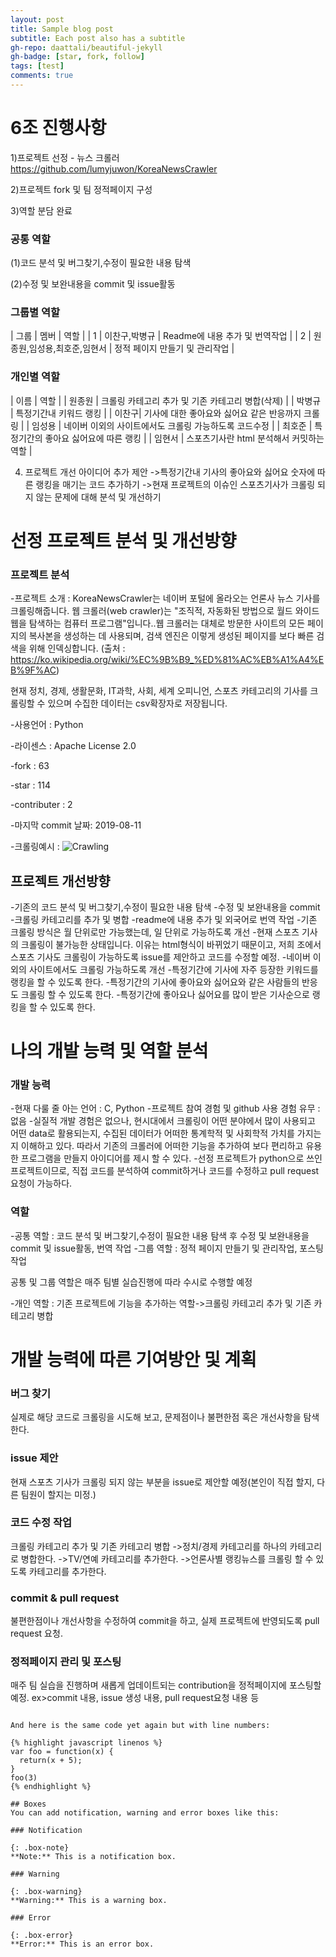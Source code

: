 ```yaml
---
layout: post
title: Sample blog post
subtitle: Each post also has a subtitle
gh-repo: daattali/beautiful-jekyll
gh-badge: [star, fork, follow]
tags: [test]
comments: true
---
```




# 6조 진행사항

 1)프로젝트 선정 - 뉴스 크롤러 https://github.com/lumyjuwon/KoreaNewsCrawler
  
 2)프로젝트 fork 및 팀 정적페이지 구성
  
 3)역할 분담 완료
 
### 공통 역할
 
 (1)코드 분석 및 버그찾기,수정이 필요한 내용 탐색 
 
 (2)수정 및 보완내용을 commit 및 issue활동

### 그룹별 역할

| 그룹 | 멤버 | 역할 | 
| 1 | 이찬구,박병규 | Readme에 내용 추가 및 번역작업 | 
| 2 | 원종원,임성용,최호준,임현서 |  정적 페이지 만들기 및 관리작업 | 


### 개인별 역할


| 이름 | 역할 | 
| 원종원 | 크롤링 카테고리 추가 및 기존 카테고리 병합(삭제)  | 
| 박병규 | 특정기간내 키워드 랭킹  | 
| 이찬구| 기사에 대한 좋아요와 싫어요 같은 반응까지 크롤링  | 
| 임성용 | 네이버 이외의 사이트에서도 크롤링 가능하도록 코드수정  | 
| 최호준 | 특정기간의 좋아요 싫어요에 따른 랭킹 | 
| 임현서 | 스포츠기사란 html 분석해서 커밋하는 역할 | 
 
 
  4) 프로젝트 개선 아이디어 추가 제안
  ->특정기간내 기사의 좋아요와 싫어요 숫자에 따른 랭킹을 매기는 코드 추가하기
  ->현재 프로젝트의 이슈인 스포츠기사가 크롤링 되지 않는 문제에 대해 분석 및 개선하기
 
# 선정 프로젝트 분석 및 개선방향

### 프로젝트 분석

-프로젝트 소개 : KoreaNewsCrawler는 네이버 포털에 올라오는 언론사 뉴스 기사를 크롤링해줍니다. 웹 크롤러(web crawler)는 "조직적, 자동화된 방법으로 월드 와이드 웹을 탐색하는 컴퓨터 프로그램"입니다..웹 크롤러는 대체로 방문한 사이트의 모든 페이지의 복사본을 생성하는 데 사용되며, 검색 엔진은 이렇게 생성된 페이지를 보다 빠른 검색을 위해 인덱싱합니다.
(출처 : https://ko.wikipedia.org/wiki/%EC%9B%B9_%ED%81%AC%EB%A1%A4%EB%9F%AC)

현재 정치, 경제, 생활문화, IT과학, 사회, 세계 오피니언, 스포츠 카테고리의 기사를 크롤링할 수 있으며 수집한 데이터는 csv확장자로 저장됩니다.


-사용언어 : Python

-라이센스 : Apache License 2.0

-fork : 63

-star : 114

-contributer : 2

-마지막 commit 날짜: 2019-08-11 

-크롤링예시 : ![Crawling](https://raw.githubusercontent.com/lumyjuwon/KoreaNewsCrawler/master/img/article_result.PNG)

## 프로젝트 개선방향

-기존의 코드 분석 및 버그찾기,수정이 필요한 내용 탐색
-수정 및 보완내용을 commit
-크롤링 카테고리를 추가 및 병합
-readme에  내용 추가 및 외국어로 번역 작업
-기존 크롤링 방식은 월 단위로만 가능했는데, 일 단위로 가능하도록 개선
-현재 스포츠 기사의 크롤링이 불가능한 상태입니다. 이유는 html형식이 바뀌었기 때문이고, 저희 조에서 스포츠 기사도 크롤링이 가능하도록 issue를 제안하고 코드를 수정할 예정.
-네이버 이외의 사이트에서도 크롤링 가능하도록 개선
-특정기간에 기사에 자주 등장한 키워드를 랭킹을 할 수 있도록 한다.
-특정기간의 기사에 좋아요와 싫어요와 같은 사람들의 반응도 크롤링 할 수 있도록 한다.
-특정기간에 좋아요나 싫어요를 많이 받은 기사순으로 랭킹을 할 수 있도록 한다.

# 나의 개발 능력 및 역할 분석

### 개발 능력

-현재 다룰 줄 아는 언어 : C, Python
-프로젝트 참여 경험 및 github 사용 경험 유무 : 없음
-실질적 개발 경험은 없으나, 현시대에서 크롤링이 어떤 분야에서 많이 사용되고 어떤 data로 활용되는지, 수집된 데이터가 어떠한 통계학적 및 사회학적 가치를 가지는지 이해하고 있다. 따라서 기존의 크롤러에 어떠한 기능을 추가하여 보다 편리하고 유용한 프로그램을 만들지 아이디어를 제시 할 수 있다.
-선정 프로젝트가 python으로 쓰인 프로젝트이므로, 직접 코드를 분석하여 commit하거나 코드를 수정하고 pull request 요청이 가능하다. 

### 역할
-공통 역할 : 코드 분석 및 버그찾기,수정이 필요한 내용 탐색 후 수정 및 보완내용을 commit 및 issue활동, 번역 작업
-그룹 역할 : 정적 페이지 만들기 및 관리작업, 포스팅 작업

공통 및 그룹 역할은 매주 팀별 실습진행에 따라 수시로 수행할 예정

-개인 역할 : 기존 프로젝트에 기능을 추가하는 역할->크롤링 카테고리 추가 및 기존 카테고리 병합


# 개발 능력에 따른 기여방안 및 계획

### 버그 찾기
실제로 해당 코드로 크롤링을 시도해 보고, 문제점이나 불편한점 혹은 개선사항을 탐색한다.

### issue 제안
현재 스포츠 기사가 크롤링 되지 않는 부분을 issue로 제안할 예정(본인이 직접 할지, 다른 팀원이 할지는 미정.)

### 코드 수정 작업
크롤링 카테고리 추가 및 기존 카테고리 병합
            ->정치/경제 카테고리를 하나의 카테고리로 병합한다.
            ->TV/연예 카테고리를 추가한다.
            ->언론사별 랭킹뉴스를 크롤링 할 수 있도록 카테고리를 추가한다.

### commit & pull request
불편한점이나 개선사항을 수정하여 commit을 하고, 실제 프로젝트에 반영되도록 pull request 요청.

### 정적페이지 관리 및 포스팅
매주 팀 실습을 진행하며 새롭게 업데이트되는 contribution을 정적페이지에 포스팅할 예정.
ex>commit 내용, issue 생성 내용, pull request요청 내용 등







```

And here is the same code yet again but with line numbers:

{% highlight javascript linenos %}
var foo = function(x) {
  return(x + 5);
}
foo(3)
{% endhighlight %}

## Boxes
You can add notification, warning and error boxes like this:

### Notification

{: .box-note}
**Note:** This is a notification box.

### Warning

{: .box-warning}
**Warning:** This is a warning box.

### Error

{: .box-error}
**Error:** This is an error box.
